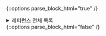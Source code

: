 {::options parse_block_html="true" /}
<details>
  <summary markdown="span" style="font-color:grey; align:right">레퍼런스 전체 목록</summary>
>
  * 시작하기
    01. [기본 문법](/dev/2019-09-12-basic-syntax/)
    02. [관용법](/dev/2019-09-13-idioms/)
    03. [코딩 규약](/dev/2019-09-14-coding-conventions/)
  * 기초
    01. 기본 자료형
    02. package와 import
    03. 제어 흐름
    04. 반환과 건너뛰기
  * 클래스와 객체
    01. 클래스와 상속
    02. 프로퍼티와 필드
    03. 인터페이스
    04. 접근 제한자
    05. 확장
    06. Data 클래스
    07. Sealed 클래스
    08. 제네릭
    09. 중첩 클래스
    10. 열거 클래스
    11. 객체
    12. 타입 별칭
    13. 인라인 클래스
    14. 위임
    15. 위임된 프로퍼티
  * 함수와 람다
    01. 함수
    02. 람다
    03. 인라인 함수
  * 컬렉션
    01. 컬렉션 개요
    02. 컬렉션 만들기
    03. 반복자
    04. 범위와 수열
    05. 시퀀스
    06. 연산 개요
    07. 변환
    08. 필터링
    09. 덧셈 뺄셈 연산
    10. Grouping
    11. 컬렉션에서 일부분을 가져오기
    12. 하나의 요소를 가져오기
    13. 정렬하기
    14. 집계 연산
    15. 컬렉션 수정 연산
    16. List 상세 연산
    17. Set 상세 연산
    18. Map 상세 연산
  * 멀티플랫폼 프로그래밍(생략)
  * 기타
    01. 구조분해 선언
    02. 타입 검사 및 형변환
    03. This 표현식
    04. 동등성
    05. 연산자 오버로딩
    06. null 안전성
    07. 예외
    08. 어노테이션
    09. 리플렉션
    10. 영역 함수
    11. 타입 안전 빌더
    12. Experimental API 표시(생략)
</details>
{::options parse_block_html="false" /}